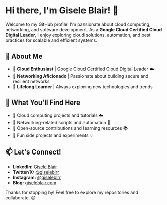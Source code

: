 # Hi there, I'm Gisele Blair! 👋

Welcome to my GitHub profile! I'm passionate about cloud computing, networking, and software development. As a **Google Cloud Certified Cloud Digital Leader**, I enjoy exploring cloud solutions, automation, and best practices for scalable and efficient systems.

## 🌟 About Me
- 🔹 **Cloud Enthusiast** | Google Cloud Certified Cloud Digital Leader ☁️
- 🔹 **Networking Aficionado** | Passionate about building secure and resilient networks
- 🔹 **Lifelong Learner** | Always exploring new technologies and trends

## 🚀 What You'll Find Here
- 🔹 Cloud computing projects and tutorials ☁️
- 🔹 Networking-related scripts and automation 🔗
- 🔹 Open-source contributions and learning resources 📚
- 🔹 Fun side projects and experiments 💡

## 📫 Let's Connect!
- **LinkedIn:** [Gisele Blair](https://www.linkedin.com/in/gisele-blair/)
- **Twitter/X:** [@giseleblrr](https://x.com/giseleblrr)
- **Instagram:** [@giseleblrr](https://instagram.com/giseleblrr)
- **Blog:** [giseleblair.com](https://giselelblair.com)

Thanks for stopping by! Feel free to explore my repositories and collaborate. 😊

